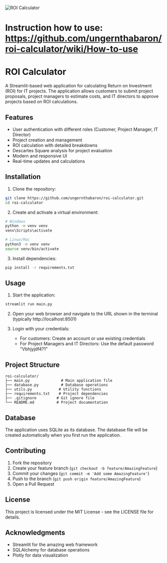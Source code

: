 ![ROI Calculator]((https://github.com/ungernthabaron/roi-calculator/blob/main/Logo.png))

# Instruction how to use: https://github.com/ungernthabaron/roi-calculator/wiki/How-to-use

# ROI Calculator

A Streamlit-based web application for calculating Return on Investment (ROI) for IT projects. The application allows customers to submit project proposals, project managers to estimate costs, and IT directors to approve projects based on ROI calculations.

## Features

- User authentication with different roles (Customer, Project Manager, IT Director)
- Project creation and management
- ROI calculation with detailed breakdowns
- Descartes Square analysis for project evaluation
- Modern and responsive UI
- Real-time updates and calculations

## Installation

1. Clone the repository:
```bash
git clone https://github.com/ungernthabaron/roi-calculator.git
cd roi-calculator
```

2. Create and activate a virtual environment:
```bash
# Windows
python -m venv venv
venv\Scripts\activate

# Linux/Mac
python3 -m venv venv
source venv/bin/activate
```

3. Install dependencies:
```bash
pip install -r requirements.txt
```

## Usage

1. Start the application:
```bash
streamlit run main.py
```

2. Open your web browser and navigate to the URL shown in the terminal (typically http://localhost:8501)

3. Login with your credentials:
   - For customers: Create an account or use existing credentials
   - For Project Managers and IT Directors: Use the default password "Vbhjyjdf4?1"

## Project Structure

```
roi-calculator/
├── main.py              # Main application file
├── database.py          # Database operations
├── utils.py            # Utility functions
├── requirements.txt    # Project dependencies
├── .gitignore         # Git ignore file
└── README.md          # Project documentation
```

## Database

The application uses SQLite as its database. The database file will be created automatically when you first run the application.

## Contributing

1. Fork the repository
2. Create your feature branch (`git checkout -b feature/AmazingFeature`)
3. Commit your changes (`git commit -m 'Add some AmazingFeature'`)
4. Push to the branch (`git push origin feature/AmazingFeature`)
5. Open a Pull Request

## License

This project is licensed under the MIT License - see the LICENSE file for details.

## Acknowledgments

- Streamlit for the amazing web framework
- SQLAlchemy for database operations
- Plotly for data visualization 
